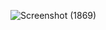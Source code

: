 ![Screenshot (1869)](https://github.com/Lokesh1027/Super-Store/assets/105971805/475caab1-c681-4f3a-aaf4-523b6b262b2d)
